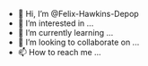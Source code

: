 - 👋 Hi, I’m @Felix-Hawkins-Depop
- 👀 I’m interested in ...
- 🌱 I’m currently learning ...
- 💞️ I’m looking to collaborate on ...
- 📫 How to reach me ...

<!---
Felix-Hawkins-Depop/Felix-Hawkins-Depop is a ✨ special ✨ repository because its `README.md` (this file) appears on your GitHub profile.
You can click the Preview link to take a look at your changes.
--->
